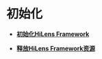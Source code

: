 # 初始化<a name="hilens_05_0005"></a>

-   **[初始化HiLens Framework](初始化HiLens-Framework.md)**  

-   **[释放HiLens Framework资源](释放HiLens-Framework资源.md)**  


